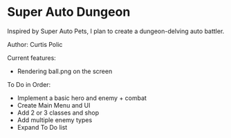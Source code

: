 # Super Auto Dungeon
Inspired by Super Auto Pets, I plan to create a dungeon-delving auto battler.

Author: Curtis Polic

Current features:
- Rendering ball.png on the screen

To Do in Order:
- Implement a basic hero and enemy + combat
- Create Main Menu and UI
- Add 2 or 3 classes and shop
- Add multiple enemy types
- Expand To Do list